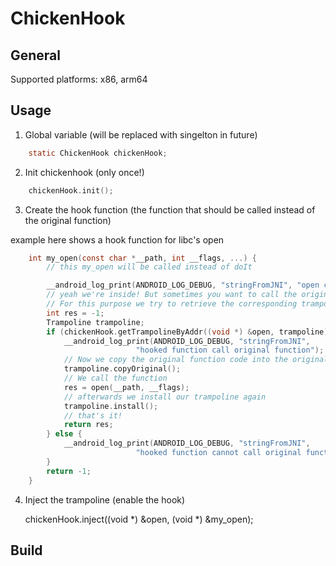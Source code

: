 # ChickenHook

## General

Supported platforms: x86, arm64

## Usage
1. Global variable (will be replaced with singelton in future)

```c
    static ChickenHook chickenHook;
```

2. Init chickenhook (only once!)

```c
    chickenHook.init();
```



3. Create the hook function (the function that should be called instead of the original function)

example here shows a hook function for libc's open

```c
    int my_open(const char *__path, int __flags, ...) {
        // this my_open will be called instead of doIt

        __android_log_print(ANDROID_LOG_DEBUG, "stringFromJNI", "open called [-] %s", __path);
        // yeah we're inside! But sometimes you want to call the original function also.
        // For this purpose we try to retrieve the corresponding trampoline.
        int res = -1;
        Trampoline trampoline;
        if (chickenHook.getTrampolineByAddr((void *) &open, trampoline)) {
            __android_log_print(ANDROID_LOG_DEBUG, "stringFromJNI",
                            "hooked function call original function");
            // Now we copy the original function code into the original function
            trampoline.copyOriginal();
            // We call the function
            res = open(__path, __flags);
            // afterwards we install our trampoline again
            trampoline.install();
            // that's it!
            return res;
        } else {
            __android_log_print(ANDROID_LOG_DEBUG, "stringFromJNI",
                            "hooked function cannot call original function");
        }
        return -1;
    }
```

4. Inject the trampoline  (enable the hook)

    
    chickenHook.inject((void *) &open, (void *) &my_open);
    

## Build

